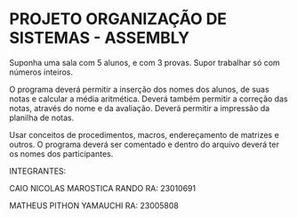 ﻿# PROJETO ORGANIZAÇÃO DE SISTEMAS - ASSEMBLY

Suponha uma sala com 5 alunos, e com 3 provas.
Supor  trabalhar  só  com  números  inteiros.

O programa deverá permitir a inserção dos nomes dos alunos,
de  suas  notas  e  calcular  a  média  aritmética.
Deverá também permitir a correção das notas, através do nome e da avaliação.
Deverá permitir a impressão da planilha  de  notas.

Usar  conceitos  de  procedimentos,  macros,  endereçamento  de  matrizes  e  outros.
O programa deverá ser comentado e dentro do arquivo deverá ter os nomes dos participantes.

INTEGRANTES:

CAIO NICOLAS MAROSTICA RANDO   RA: 23010691

MATHEUS PITHON YAMAUCHI        RA: 23005808
